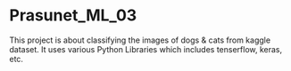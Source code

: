 # Prasunet_ML_03
This project is about classifying the images of dogs & cats from kaggle dataset.
It uses various Python Libraries which includes tenserflow, keras, etc. 
